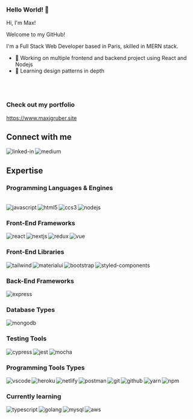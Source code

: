 ### Hello World! 👋

<!--
**MaxJGruber/MaxJGruber** is a ✨ _special_ ✨ repository because its `README.md` (this file) appears on your GitHub profile.

Here are some ideas to get you started:

- 🔭 I’m currently working on ...
- 🌱 I’m currently learning ...
- 👯 I’m looking to collaborate on ...
- 🤔 I’m looking for help with ...
- 💬 Ask me about ...
- 📫 How to reach me: ...
- 😄 Pronouns: ...
- ⚡ Fun fact: ...
-->

Hi, I'm Max!

Welcome to my GitHub!

I'm a Full Stack Web Developer based in Paris, skilled in MERN stack.

- 🔭 Working on multiple frontend and backend project using React and Nodejs
- 🌱 Learning design patterns in depth
<br>
<br>

###  Check out my portfolio
https://www.maxjgruber.site
<br>
## Connect with me
[<img align="left" alt="linked-in" src="https://img.shields.io/badge/linkedin-%230077B5.svg?&style=for-the-badge&logo=linkedin&logoColor=white" />](https://www.linkedin.com/in/maximilian-j-gruber/)
[<img align="left" alt="medium" src="https://img.shields.io/badge/medium-%2312100E.svg?&style=for-the-badge&logo=medium&logoColor=white" />](https://medium.com/web-enveloping)
<br>
## Expertise

### Programming Languages & Engines
<br>
<div class="flex"> 
<img align="left" alt="javascript" src="https://img.shields.io/badge/JavaScript-F7DF1E?style=for-the-badge&logo=javascript&logoColor=black" />
<img align="left" alt="html5" src="https://img.shields.io/badge/HTML5-E34F26?style=for-the-badge&logo=html5&logoColor=white" />
<img align="left" alt="ccs3" src="https://img.shields.io/badge/CSS3-1572B6?style=for-the-badge&logo=css3&logoColor=white" />
<img align="left" alt="nodejs" src="https://img.shields.io/badge/node.js%20-%2343853D.svg?&style=for-the-badge&logo=node.js&logoColor=white" />
</div> 
<br>

### Front-End Frameworks
<div> 
<img align="left" alt="react" src="https://img.shields.io/badge/react%20-%2320232a.svg?&style=for-the-badge&logo=react&logoColor=%2361DAFB" />
<img align="left" alt="nextjs" src="https://img.shields.io/badge/Next-black?style=for-the-badge&logo=next.js&logoColor=white" />
<img align="left" alt="redux" src="https://img.shields.io/badge/Redux-593D88?style=for-the-badge&logo=redux&logoColor=white" />
<img align="left" alt="vue" src="https://img.shields.io/badge/Vue.js-35495E?style=for-the-badge&logo=vuedotjs&logoColor=4FC08D" />
</div>
<br>

### Front-End Libraries
<div> 
<img align="left" alt="tailwind" src="https://img.shields.io/badge/Tailwind_CSS-38B2AC?style=for-the-badge&logo=tailwind-css&logoColor=white" />
<img align="left" alt="materialui" src="https://img.shields.io/badge/Material--UI-0081CB?style=for-the-badge&logo=material-ui&logoColor=white" />
<img align="left" alt="bootstrap" src="https://img.shields.io/badge/Bootstrap-563D7C?style=for-the-badge&logo=bootstrap&logoColor=white" />
<img align="left" alt="styled-components" src="https://img.shields.io/badge/styled--components-DB7093?style=for-the-badge&logo=styled-components&logoColor=white" />
</div>
<br>

### Back-End Frameworks
<div> 
<img align="left" alt="express" src="https://img.shields.io/badge/Express.js-000000?style=for-the-badge&logo=express&logoColor=white" />
</div>
<br>

### Database Types
<div>
<img align="left" alt="mongodb" src="https://img.shields.io/badge/MongoDB-4EA94B?style=for-the-badge&logo=mongodb&logoColor=white" />
</div>
<br>

### Testing Tools
<div>
<img align="left" alt="cypress" src="https://img.shields.io/badge/-cypress-%23E5E5E5?style=for-the-badge&logo=cypress&logoColor=058a5e" />
<img align="left" alt="jest" src="https://img.shields.io/badge/-jest-%23C21325?style=for-the-badge&logo=jest&logoColor=white" />
<img align="left" alt="mocha" src="https://img.shields.io/badge/-mocha-%238D6748?style=for-the-badge&logo=mocha&logoColor=white" />
</div>
<br>

### Programming Tools Types
<div>
<img align="left" alt="vscode" src="https://img.shields.io/badge/Visual_Studio_Code-0078D4?style=for-the-badge&logo=visual%20studio%20code&logoColor=white" />
<img align="left" alt="heroku" src="https://img.shields.io/badge/Heroku-430098?style=for-the-badge&logo=heroku&logoColor=white" />
<img align="left" alt="netlify" src="https://img.shields.io/badge/Netlify-00C7B7?style=for-the-badge&logo=netlify&logoColor=white" />
</div>
<div>
<img align="left" alt="postman" src="https://img.shields.io/badge/Postman-FF6C37?style=for-the-badge&logo=Postman&logoColor=white" />
<img align="left" alt="git" src="https://img.shields.io/badge/Git-F05032?style=for-the-badge&logo=git&logoColor=white" />
<img align="left" alt="github" src="https://img.shields.io/badge/GitHub-100000?style=for-the-badge&logo=github&logoColor=white" />
<img align="left" alt="yarn" src="https://img.shields.io/badge/Yarn-2C8EBB?style=for-the-badge&logo=yarn&logoColor=white" />
<img align="left" alt="npm" src="https://img.shields.io/badge/npm-CB3837?style=for-the-badge&logo=npm&logoColor=white" />
</div>
<br>

### Currently learning
<div>
<img align="left" alt="typescript" src="https://img.shields.io/badge/TypeScript-007ACC?style=for-the-badge&logo=typescript&logoColor=white" />
<img align="left" alt="golang" src="https://img.shields.io/badge/Go-00ADD8?style=for-the-badge&logo=go&logoColor=white" />
<img align="left" alt="mysql" src="https://img.shields.io/badge/MySQL-00000F?style=for-the-badge&logo=mysql&logoColor=white" />
<img align="left" alt="aws" src="https://img.shields.io/badge/Amazon%20AWS-%23232F3E?logo=amazon-aws&logoColor=white&style=for-the-badge" />
</div>
<br>
